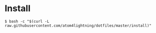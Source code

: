 # Install

```
$ bash -c "$(curl -L raw.githubusercontent.com/atom4lightning/dotfiles/master/install)"
```
